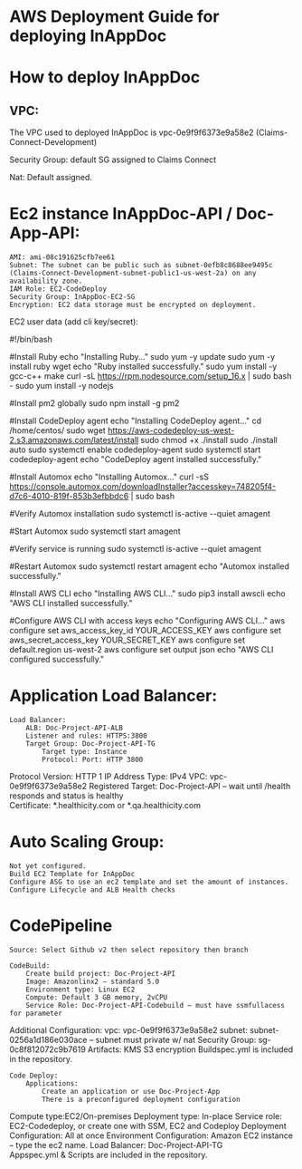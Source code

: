 # AWS Deployment Guide for deploying InAppDoc


# How to deploy InAppDoc


## VPC:
The VPC used to deployed InAppDoc is vpc-0e9f9f6373e9a58e2 (Claims-Connect-Development)

Security Group: default SG assigned to Claims Connect

Nat: Default assigned. 

# Ec2 instance InAppDoc-API / Doc-App-API:
 	AMI: ami-08c191625cfb7ee61
	Subnet: The subnet can be public such as subnet-0efb8c8688ee9495c (Claims-Connect-Development-subnet-public1-us-west-2a) on any availability zone. 
	IAM Role: EC2-CodeDeploy
	Security Group: InAppDoc-EC2-SG
	Encryption: EC2 data storage must be encrypted on deployment.


EC2 user data (add cli key/secret):

#!/bin/bash

#Install Ruby
echo "Installing Ruby..."
sudo yum -y update
sudo yum -y install ruby wget
echo "Ruby installed successfully."
sudo yum install -y gcc-c++ make
curl -sL https://rpm.nodesource.com/setup_16.x | sudo bash -
sudo yum install -y nodejs

#Install pm2 globally
sudo npm install -g pm2

#Install CodeDeploy agent
echo "Installing CodeDeploy agent..."
cd /home/centos/
sudo wget https://aws-codedeploy-us-west-2.s3.amazonaws.com/latest/install
sudo chmod +x ./install
sudo ./install auto
sudo systemctl enable codedeploy-agent
sudo systemctl start codedeploy-agent
echo "CodeDeploy agent installed successfully."

#Install Automox
echo "Installing Automox..."
curl -sS https://console.automox.com/downloadInstaller?accesskey=748205f4-d7c6-4010-819f-853b3efbbdc6 | sudo bash

#Verify Automox installation
sudo systemctl is-active --quiet amagent

#Start Automox
sudo systemctl start amagent

#Verify service is running
sudo systemctl is-active --quiet amagent

#Restart Automox
sudo systemctl restart amagent
echo "Automox installed successfully."

#Install AWS CLI
echo "Installing AWS CLI..."
sudo pip3 install awscli
echo "AWS CLI installed successfully."

#Configure AWS CLI with access keys
echo "Configuring AWS CLI..."
aws configure set aws_access_key_id YOUR_ACCESS_KEY
aws configure set aws_secret_access_key YOUR_SECRET_KEY
aws configure set default.region us-west-2
aws configure set output json
echo "AWS CLI configured successfully."



# Application Load Balancer:

	Load Balancer:
		ALB: Doc-Project-API-ALB
		Listener and rules: HTTPS:3800 
		Target Group: Doc-Project-API-TG
			Target type: Instance
			Protocol: Port: HTTP 3800
Protocol Version: HTTP 1
IP Address Type: IPv4
VPC: vpc-0e9f9f6373e9a58e2
Registered Target: Doc-Project-API – wait until /health responds and status is healthy	
			Certificate: *.healthicity.com or *.qa.healthicity.com

# Auto Scaling Group:

	Not yet configured.
	Build EC2 Template for InAppDoc 
	Configure ASG to use an ec2 template and set the amount of instances.
	Configure Lifecycle and ALB Health checks

# CodePipeline

	Source: Select Github v2 then select repository then branch

	CodeBuild:
		Create build project: Doc-Project-API
		Image: Amazonlinx2 – standard 5.0
		Environment type: Linux EC2
		Compute: Default 3 GB memory, 2vCPU
		Service Role: Doc-Project-API-Codebuild – must have ssmfullacess for parameter
Additional Configuration:
	vpc: vpc-0e9f9f6373e9a58e2
	subnet: subnet-0256a1d186e030ace – subnet must private w/ nat 
	Security Group: sg-0c8f812072c9b7619
Artifacts: KMS S3 encryption
		Buildspec.yml is included in the repository.	



	Code Deploy: 
		Applications: 
			Create an application or use Doc-Project-App
			There is a preconfigured deployment configuration
Compute type:EC2/On-premises
	Deployment type: In-place
	Service role: EC2-Codedeploy, or create one with SSM, EC2 and Codeploy 
			Deployment Configuration: All at once
			Environment Configuration: Amazon EC2 instance – type the ec2 name.
			Load Balancer: Doc-Project-API-TG		
			Appspec.yml & Scripts are included in the repository.
